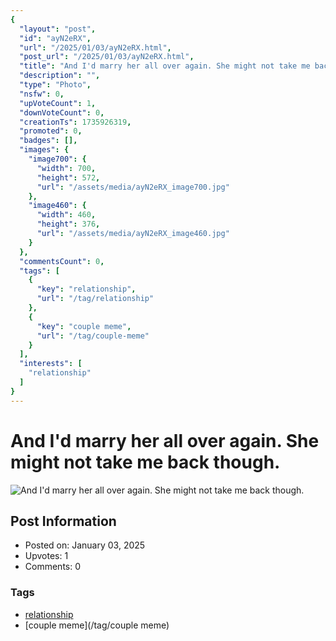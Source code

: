```yaml
---
{
  "layout": "post",
  "id": "ayN2eRX",
  "url": "/2025/01/03/ayN2eRX.html",
  "post_url": "/2025/01/03/ayN2eRX.html",
  "title": "And I'd marry her all over again. She might not take me back though.",
  "description": "",
  "type": "Photo",
  "nsfw": 0,
  "upVoteCount": 1,
  "downVoteCount": 0,
  "creationTs": 1735926319,
  "promoted": 0,
  "badges": [],
  "images": {
    "image700": {
      "width": 700,
      "height": 572,
      "url": "/assets/media/ayN2eRX_image700.jpg"
    },
    "image460": {
      "width": 460,
      "height": 376,
      "url": "/assets/media/ayN2eRX_image460.jpg"
    }
  },
  "commentsCount": 0,
  "tags": [
    {
      "key": "relationship",
      "url": "/tag/relationship"
    },
    {
      "key": "couple meme",
      "url": "/tag/couple-meme"
    }
  ],
  "interests": [
    "relationship"
  ]
}
---
```


# And I'd marry her all over again. She might not take me back though.

![And I'd marry her all over again. She might not take me back though.](/assets/media/ayN2eRX_image700.jpg)

## Post Information

- Posted on: January 03, 2025
- Upvotes: 1
- Comments: 0

### Tags

- [relationship](/tag/relationship)
- [couple meme](/tag/couple meme)
